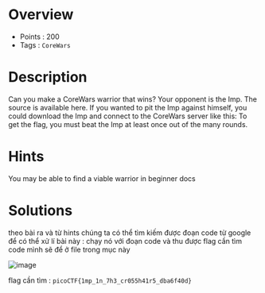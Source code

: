 # Overview #
* Points : 200
* Tags : `CoreWars`

# Description #

Can you make a CoreWars warrior that wins?
Your opponent is the Imp. The source is available here. 
If you wanted to pit the Imp against himself, you could download the Imp and connect to the CoreWars server like this:
To get the flag, you must beat the Imp at least once out of the many rounds.

# Hints #
You may be able to find a viable warrior in beginner docs
# Solutions #

theo bài ra và từ hints chúng ta có thể tìm kiếm được đoạn code từ google để có thể xử lí bài này : chạy nó với đoạn code và thu được flag cần tìm
code mình sẽ để ở file trong mục này

![image](https://user-images.githubusercontent.com/126185640/229864226-c752c440-2105-49b6-a6b2-7a9148d64f46.png)

flag cần tìm : `picoCTF{1mp_1n_7h3_cr055h41r5_dba6f40d}`

